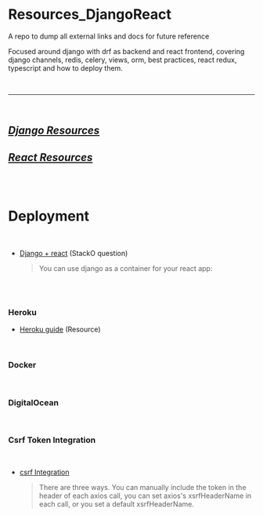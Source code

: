 # Resources_DjangoReact

A repo to dump all external links and docs for future reference


Focused around django with drf as backend and react frontend, covering django channels, redis, celery, views, orm, best practices, react redux, typescript and how to deploy them.

<br/>

---
<br/>

## [*Django Resources*](https://github.com/TomasSanchez/Resources_DjangoReact/tree/main/Django)

## [*React Resources*](https://github.com/TomasSanchez/Resources_DjangoReact/tree/main/React)

<br/>

<br/>

# Deployment


<br/>

- [Django + react](https://stackoverflow.com/questions/53517329/deploying-seprate-react-frontend-and-django-drf-api) (StackO question)
    
    > You can use django as a container for your react app:

<br/>
<br/>

### Heroku

- [Heroku guide](https://dev.to/mdrhmn/deploying-react-django-app-using-heroku-2gfa) (Resource)

<br/>

### Docker

<!-- - [Heroku guide](https://dev.to/mdrhmn/deploying-react-django-app-using-heroku-2gfa) (Resource) -->

<br/>

### DigitalOcean

<!-- - [Heroku guide](https://dev.to/mdrhmn/deploying-react-django-app-using-heroku-2gfa) (Resource) -->

<br/>


### Csrf Token Integration

<br/>

- [csrf Integration](https://stackoverflow.com/questions/39254562/csrf-with-django-reactredux-using-axios)
    > There are three ways. You can manually include the token in the header of each axios call, you can set axios's xsrfHeaderName in each call, or you set a default xsrfHeaderName.
